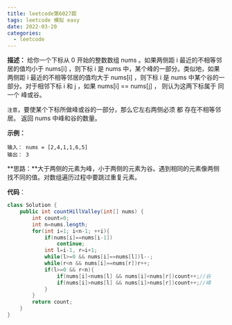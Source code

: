 ```yaml
---
title: leetcode第6027题
tags: leetcode 模拟 easy
date: 2022-03-20
categories:
  - leetcode
---
```


**描述：** 给你一个下标从 0 开始的整数数组 nums 。如果两侧距 i 最近的不相等邻居的值均小于 nums[i] ，则下标 i 是 nums 中，某个峰的一部分。类似地，如果两侧距 i 最近的不相等邻居的值均大于 nums[i] ，则下标 i 是 nums 中某个谷的一部分。对于相邻下标 i 和 j ，如果 nums[i] == nums[j] ， 则认为这两下标属于 同一个 峰或谷。

<!-- more -->

`注意`，要使某个下标所做峰或谷的一部分，那么它左右两侧必须 都 存在不相等邻居。
返回 nums 中峰和谷的数量。

**示例：**
```
输入： nums = [2,4,1,1,6,5]
输出： 3
```

**思路：**大于两侧的元素为峰，小于两侧的元素为谷。遇到相同的元素像两侧找不同的值。对数组遍历过程中要跳过重复元素。

**代码**：
```java
class Solution {
    public int countHillValley(int[] nums) {
        int count=0;
        int n=nums.length;
        for(int i=1; i<n-1; ++i){
            if(nums[i]==nums[i-1])
                continue;
            int l=i-1, r=i+1;
            while(l>=0 && nums[i]==nums[l])l--;
            while(r<n && nums[i]==nums[r])r++;
            if(l>=0 && r<n){
                if(nums[i]<nums[l] && nums[i]<nums[r])count++;//谷
                if(nums[i]>nums[l] && nums[i]>nums[r])count++;//峰
            }
        }
        return count;
    }
}
```